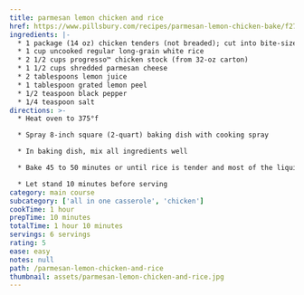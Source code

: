 ```yaml
---
title: parmesan lemon chicken and rice
href: https://www.pillsbury.com/recipes/parmesan-lemon-chicken-bake/f27858b6-5211-4c94-acff-18d0c70c7b72
ingredients: |-
  * 1 package (14 oz) chicken tenders (not breaded); cut into bite-size pieces
  * 1 cup uncooked regular long-grain white rice
  * 2 1/2 cups progresso™ chicken stock (from 32-oz carton)
  * 1 1/2 cups shredded parmesan cheese
  * 2 tablespoons lemon juice
  * 1 tablespoon grated lemon peel
  * 1/2 teaspoon black pepper
  * 1/4 teaspoon salt
directions: >-
  * Heat oven to 375°f

  * Spray 8-inch square (2-quart) baking dish with cooking spray

  * In baking dish, mix all ingredients well

  * Bake 45 to 50 minutes or until rice is tender and most of the liquid is absorbed

  * Let stand 10 minutes before serving
category: main course
subcategory: ['all in one casserole', 'chicken']
cookTime: 1 hour
prepTime: 10 minutes
totalTime: 1 hour 10 minutes
servings: 6 servings
rating: 5
ease: easy
notes: null
path: /parmesan-lemon-chicken-and-rice
thumbnail: assets/parmesan-lemon-chicken-and-rice.jpg
---
```

